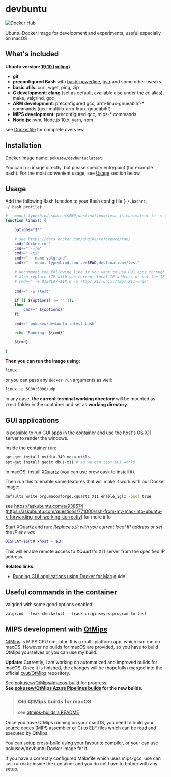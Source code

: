 # devbuntu

[![Docker Hub](https://img.shields.io/badge/docker%20hub-pokusew%2Fdevbuntu-blue.svg?logo=docker&logoColor=white)](https://hub.docker.com/r/pokusew/devbuntu)

Ubuntu Docker image for development and experiments, useful especially on macOS


## What's included

**Ubuntu version: [19.10 (rolling)](https://hub.docker.com/_/ubuntu/?tab=tags&page=1&name=rolling)**

* **git**
* **preconfigured Bash** with [bash-powerline](https://github.com/riobard/bash-powerline), [hstr](https://github.com/dvorka/hstr) and some other tweaks
* **basic utils**: curl, wget, ping, zip
* **C development**: **clang** (set as default, available also under the _cc_ alias), make, valgrind, gcc
* **ARM development**: preconfigured gcc, arm-linux-gnueabihf-* commands (gcc-multilib-arm-linux-gnueabihf)
* **MIPS development**: preconfigured gcc, mips-* commands
* **Node.js**: [nvm](https://github.com/creationix/nvm), Node.js 10.x, [yarn](https://yarnpkg.com/), npm

see [Dockerfile](/Dockerfile) for complete overview


## Installation

Docker image name: `pokusew/devbuntu:latest`

You can run image directly, but please specify entrypoint (for example bash).
For the most convenient usage, see [Usage](#usage) section below.

## Usage


Add the following Bash function to your Bash config file (`~/.bashrc`, `~/.bash_profile`):  

```bash
# --mount type=bind,source=$PWD,destination=/test is equivalent to -v $PWD:/test
function linux() {

	options="$*"

	# see https://docs.docker.com/engine/reference/run/
	cmd="docker run"
	cmd+=" --rm"
	cmd+=" -ti"
	cmd+=" --name valgrind"
	cmd+=" --mount type=bind,source=$PWD,destination=/test"
	
	# uncomment the following line if you want to use GUI apps through macOS XQuartz X11
	# also replace $IP with you current local IP address or set the IP env var
	# cmd+=" -e DISPLAY=$IP:0 -v /tmp/.X11-unix:/tmp/.X11-unix"
	
	cmd+=" -w /test"

	if [[ ${options} != "" ]];
	then
		cmd+=" ${options}"
	fi

	cmd+=" pokusew/devbuntu:latest bash"

	echo "Running: ${cmd}"

	${cmd}

}
```

**Then you can run the image using:** 

```bash
linux
```

or you can pass any `docker run` arguments as well:

```bash
linux -p 5000:5000/udp
```

In any case, **the current terminal working directory** will be mounted as `/test` folder in the container and set as **working directory**.


## GUI applications

Is possible to run GUI apps in the container and use the host's OS X11 server to render the windows.

Inside the container run:

```bash
apt-get install nvidia-340 mesa-utils
apt-get install gedit dbus-x11 # so we can test GUI works
```

In macOS, install [XQuartz](https://www.xquartz.org/) (you can use brew cask to install it).

Then run this to enable some features that will make it work with our Docker image:
```bash
defaults write org.macosforge.xquartz.X11 enable_iglx -bool true
```

see https://askubuntu.com/a/938574 (https://askubuntu.com/questions/771000/ssh-from-my-mac-into-ubuntu-x-forwarding-not-working-correctly) for more info

Start XQuartz and run:
_Replace `$IP` with you current local IP address or set the IP env var._

```bash
DISPLAY=$IP:0 xhost + $IP
```

This will enable remote access to XQuartz's X11 server from the specified IP address.

**Related links:**
- [Running GUI applications using Docker for Mac](https://sourabhbajaj.com/blog/2017/02/07/gui-applications-docker-mac/) guide


## Useful commands in the container

valgrind with some good options enabled:
```
valgrind --leak-check=full --track-origins=yes program-to-test
```


## MIPS development with [QtMips](https://github.com/cvut/QtMips)

[QtMips](https://github.com/cvut/QtMips) is MIPS CPU emulator. It is a multi-platform app, which can run on macOS.
However no builds for macOS are provided, so you have to build QtMips yourselves or you can use my build.

**Update:** Currently, I am working on automatized and improved builds for macOS. Once it is finished,
the changes will be (hopefully) merged into the official [cvut/QtMips](https://github.com/cvut/QtMips) repository.

See [pokusew/QtMips#macos-build](https://github.com/pokusew/QtMips/tree/macos-build) for progress.  
**See [pokusew/QtMips Azure Pipelines builds](https://dev.azure.com/pokusew/QtMips/_build?definitionId=1) for the new builds.**

> ### Old QtMips builds for macOS
> see [qtmips-builds's README](/qtmips-builds/README.md)

Once you have QtMips running on your macOS, you need to build your source codes (MIPS assembler or C) to ELF files which can be read and executed by QtMips.

You can setup cross-build using your favourite compiler, or your can use pokusew/devbuntu Docker image for it.

If you have a correctly configured Makefile which uses mips-gcc, use can just run `make` inside the container and you do not have to bother with any setup.

